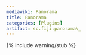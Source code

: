 ```yaml
---
mediawiki: Panorama
title: Panorama
categories: [Plugins]
artifact: sc.fiji:panorama\_
---
```


{% include warning/stub %}



